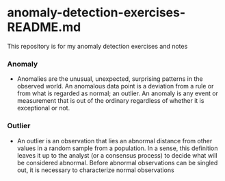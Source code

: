 # anomaly-detection-exercises-README.md

This repository is for my anomaly detection exercises and notes

### Anomaly 
- Anomalies are the unusual, unexpected, surprising patterns in the observed world. An anomalous data point is a deviation from a rule or from what is regarded as normal; an outlier. An anomaly is any event or measurement that is out of the ordinary regardless of whether it is exceptional or not.

### Outlier
- An outlier is an observation that lies an abnormal distance from other values in a random sample from a population. In a sense, this definition leaves it up to the analyst (or a consensus process) to decide what will be considered abnormal. Before abnormal observations can be singled out, it is necessary to characterize normal observations